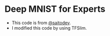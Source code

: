 # Deep MNIST for Experts
- This code is from [@saitodev](https://gist.github.com/saitodev/c4c7a8c83f5aa4a00e93084dd3f848c5).
- I modified this code by using TFSlim.
